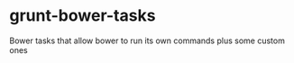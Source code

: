 grunt-bower-tasks
=================

Bower tasks that allow bower to run its own commands plus some custom ones
